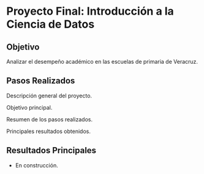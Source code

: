 # Proyecto Final: Introducción a la Ciencia de Datos
## Objetivo
Analizar el desempeño académico en las escuelas de primaria de Veracruz.

## Pasos Realizados
Descripción general del proyecto.

Objetivo principal.

Resumen de los pasos realizados.

Principales resultados obtenidos.

## Resultados Principales
- En construcción.
